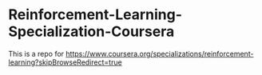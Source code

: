 # Reinforcement-Learning-Specialization-Coursera
This is a repo for https://www.coursera.org/specializations/reinforcement-learning?skipBrowseRedirect=true

